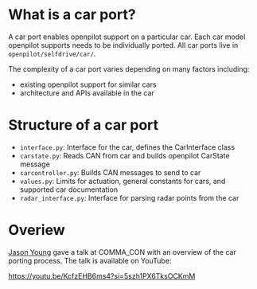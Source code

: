 # What is a car port?

A car port enables openpilot support on a particular car. Each car model openpilot supports needs to be individually ported. All car ports live in `openpilot/selfdrive/car/`.

The complexity of a car port varies depending on many factors including:

* existing openpilot support for similar cars
* architecture and APIs available in the car


# Structure of a car port
* `interface.py`: Interface for the car, defines the CarInterface class
* `carstate.py`: Reads CAN from car and builds openpilot CarState message
* `carcontroller.py`: Builds CAN messages to send to car
* `values.py`: Limits for actuation, general constants for cars, and supported car documentation
* `radar_interface.py`: Interface for parsing radar points from the car


# Overiew

[Jason Young](https://github.com/jyoung8607) gave a talk at COMMA_CON with an overview of the car porting process. The talk is available on YouTube:

https://youtu.be/KcfzEHB6ms4?si=5szh1PX6TksOCKmM
